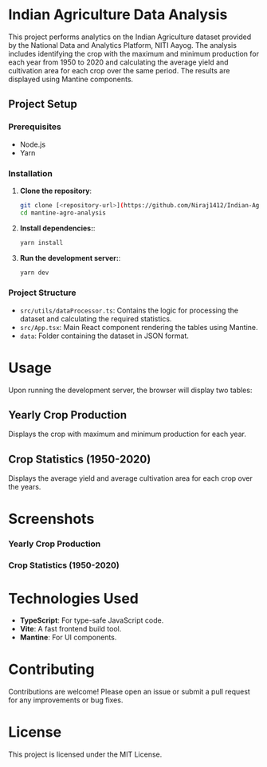 # Indian Agriculture Data Analysis

This project performs analytics on the Indian Agriculture dataset provided by the National Data and Analytics Platform, NITI Aayog. The analysis includes identifying the crop with the maximum and minimum production for each year from 1950 to 2020 and calculating the average yield and cultivation area for each crop over the same period. The results are displayed using Mantine components.

## Project Setup

### Prerequisites

- Node.js
- Yarn

### Installation


1. **Clone the repository**:
   ```bash
   git clone [<repository-url>](https://github.com/Niraj1412/Indian-Agriculture-Data)
   cd mantine-agro-analysis


2. **Install dependencies:**:
   ```bash
   yarn install
   
3. **Run the development server:**:
   ```bash
   yarn dev


### Project Structure
- `src/utils/dataProcessor.ts`: Contains the logic for processing the dataset and calculating the required statistics.
- `src/App.tsx`: Main React component rendering the tables using Mantine.
- `data`: Folder containing the dataset in JSON format.

# Usage
Upon running the development server, the browser will display two tables:

## Yearly Crop Production
Displays the crop with maximum and minimum production for each year.

## Crop Statistics (1950-2020)
Displays the average yield and average cultivation area for each crop over the years.

# Screenshots
### Yearly Crop Production

### Crop Statistics (1950-2020)

# Technologies Used
- **TypeScript**: For type-safe JavaScript code.
- **Vite**: A fast frontend build tool.
- **Mantine**: For UI components.

# Contributing
Contributions are welcome! Please open an issue or submit a pull request for any improvements or bug fixes.

# License
This project is licensed under the MIT License.

